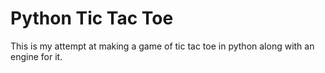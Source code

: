 # Python Tic Tac Toe
 This is my attempt at making a game of tic tac toe in python along with an engine for it.
